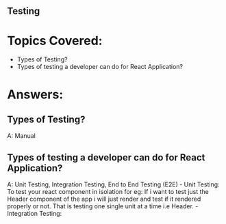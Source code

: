 ## Testing

# Topics Covered:

- Types of Testing? 
- Types of testing a developer can do for React Application?




# Answers:


## Types of Testing? 
A: Manual 



## Types of testing a developer can do for React Application?
A: Unit Testing, Integration Testing, End to End Testing (E2E)
    - Unit Testing: To test your react component in isolation
        for eg: If i want to test just the Header component of the app i will just render and test if it rendered properly or not. That is testing one single unit at a time i.e Header.
    - Integration Testing: 